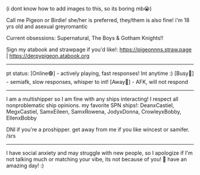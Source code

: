 (i dont know how to add images to this, so its boring mb😭)

Call me Pigeon or Birdie! she/her is preferred, they/them is also fine!
i'm 18 yrs old and asexual greyromantic

Current obsessions: Supernatural, The Boys & Gotham Knights!!

Sign my atabook and strawpage if you'd like!:
https://pigeonnns.straw.page | https://derpypigeon.atabook.org

______________________________
 
 pt status:
[Online🟢] - actively playing, fast responses! Int anytime :) [Busy🔴] - semiafk, slow responses, whisper to int! [Away🌙] - AFK, will not respond

______________________________

I am a multishipper so I am fine with any ships interacting! I respect all nonproblematic ship opinions. 
my favorite SPN ships!: DeanxCastiel, MegxCastiel, SamxEileen, SamxRowena, JodyxDonna, CrowleyxBobby, EllenxBobby

DNI if you're a proshipper. get away from me if you like wincest or samifer. /srs

______________________________

I have social anxiety and may struggle with new people, so I apologize if I'm not talking much or matching your vibe, its not because of you!
💙
have an amazing day! :)
